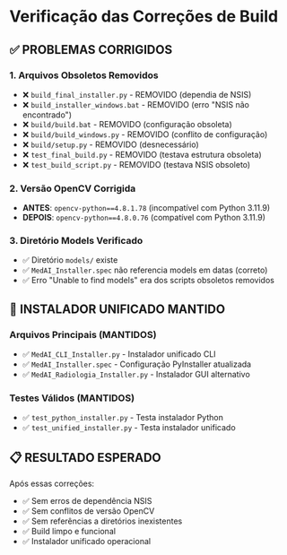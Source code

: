 # Verificação das Correções de Build

## ✅ PROBLEMAS CORRIGIDOS

### 1. Arquivos Obsoletos Removidos
- ❌ `build_final_installer.py` - REMOVIDO (dependia de NSIS)
- ❌ `build_installer_windows.bat` - REMOVIDO (erro "NSIS não encontrado")
- ❌ `build/build.bat` - REMOVIDO (configuração obsoleta)
- ❌ `build/build_windows.py` - REMOVIDO (conflito de configuração)
- ❌ `build/setup.py` - REMOVIDO (desnecessário)
- ❌ `test_final_build.py` - REMOVIDO (testava estrutura obsoleta)
- ❌ `test_build_script.py` - REMOVIDO (testava NSIS obsoleto)

### 2. Versão OpenCV Corrigida
- **ANTES**: `opencv-python==4.8.1.78` (incompatível com Python 3.11.9)
- **DEPOIS**: `opencv-python==4.8.0.76` (compatível com Python 3.11.9)

### 3. Diretório Models Verificado
- ✅ Diretório `models/` existe
- ✅ `MedAI_Installer.spec` não referencia models em datas (correto)
- ✅ Erro "Unable to find models" era dos scripts obsoletos removidos

## 🎯 INSTALADOR UNIFICADO MANTIDO

### Arquivos Principais (MANTIDOS)
- ✅ `MedAI_CLI_Installer.py` - Instalador unificado CLI
- ✅ `MedAI_Installer.spec` - Configuração PyInstaller atualizada
- ✅ `MedAI_Radiologia_Installer.py` - Instalador GUI alternativo

### Testes Válidos (MANTIDOS)
- ✅ `test_python_installer.py` - Testa instalador Python
- ✅ `test_unified_installer.py` - Testa instalador unificado

## 📋 RESULTADO ESPERADO

Após essas correções:
- ✅ Sem erros de dependência NSIS
- ✅ Sem conflitos de versão OpenCV
- ✅ Sem referências a diretórios inexistentes
- ✅ Build limpo e funcional
- ✅ Instalador unificado operacional
